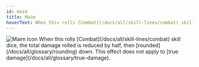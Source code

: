 ```yaml
---
id: maim
title: Maim
hoverText: When this rolls [Combat](/docs/all/skill-lines/combat) skill dice, the total damage rolled is reduced by half, then [rounded](/docs/all/glossary/rounding) down. This effect does not apply to [true damage](/docs/all/glossary/true-damage).
---
```


<img src="/icons/maim.svg" alt="Maim Icon" />
When this rolls [Combat](/docs/all/skill-lines/combat) skill dice, the total damage rolled is reduced by half, then [rounded](/docs/all/glossary/rounding) down. This effect does not apply to [true damage](/docs/all/glossary/true-damage).
